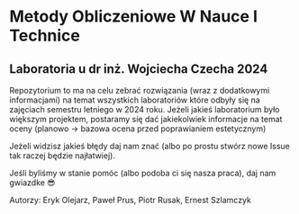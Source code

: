 # Metody Obliczeniowe W Nauce I Technice
## Laboratoria u dr inż. Wojciecha Czecha 2024

Repozytorium to ma na celu zebrać rozwiązania (wraz z dodatkowymi informacjami) na temat wszystkich laboratoriów które odbyły się na zajęciach semestru letniego w 2024 roku. Jeżeli jakieś laboratorium było większym projektem, postaramy się dać jakiekolwiek informacje na temat oceny (planowo -> bazowa ocena przed poprawianiem estetycznym)

Jeżeli widzisz jakieś błędy daj nam znać (albo po prostu stwórz nowe Issue tak raczej będzie najłatwiej).

Jeśli byliśmy w stanie pomóc (albo podoba ci się nasza praca), daj nam gwiazdke 😎

Autorzy: Eryk Olejarz, Paweł Prus, Piotr Rusak, Ernest Szlamczyk
